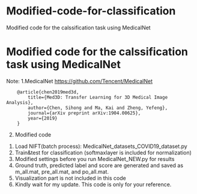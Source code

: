 # Modified-code-for-classification
Modified code for the calssification task using MedicalNet
# Modified code for the calssification task using MedicalNet
Note: 
1.MedicalNet https://github.com/Tencent/MedicalNet
```
    @article{chen2019med3d,
        title={Med3D: Transfer Learning for 3D Medical Image Analysis},
        author={Chen, Sihong and Ma, Kai and Zheng, Yefeng},
        journal={arXiv preprint arXiv:1904.00625},
        year={2019}
    }
```
      
2. Modified code
 1) Load NIFT(batch process): MedicalNet_datasets_COVID19_dataset.py
 2) Train&test for classification (softmaxlayer is included for normalization)
 3) Modified settings before you run MedicalNet_NEW.py for results
 4) Ground truth, predicted label and score are generated and saved as m_all.mat, pre_all.mat, and po_all.mat.
 5) Visualization part is not included in this code 
 6) Kindly wait for my update. This code is only for your reference.
